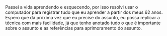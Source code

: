 <!-- markdownlint-disable-next-line -->
<!-- #### Objetivo -->

Passei a vida aprendendo e esquecendo, por isso resolvi usar o computador para registrar tudo que eu aprender a partir dos meus 62 anos.
Espero que dá próxima vez que eu precise do assunto, eu possa replicar a técnica com mais facilidade, já que tenho anotado tudo o que é importante sobre o assunto e as referências para aprimoramento do assunto.
